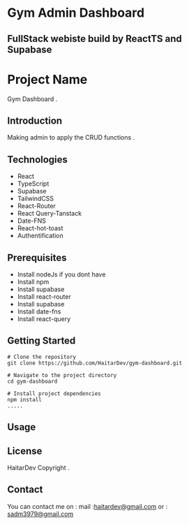 # Gym Admin Dashboard
## FullStack webiste build by ReactTS and Supabase 

# Project Name

Gym Dashboard .

## Introduction

Making admin to apply the CRUD functions . 

## Technologies

- React
- TypeScript
- Supabase
- TailwindCSS
- React-Router
- React Query-Tanstack
- Date-FNS
- React-hot-toast
- Authentification

## Prerequisites

- Install nodeJs if you dont have
- Install npm
- Install supabase
- Install react-router
- Install supabase
- Install date-fns
- Install react-query 


## Getting Started

```shell
# Clone the repository
git clone https://github.com/HaitarDev/gym-dashboard.git

# Navigate to the project directory
cd gym-dashboard

# Install project dependencies
npm install
.....
```
## Usage

## License

HaitarDev Copyright .

## Contact
You can contact me on :
mail :haitardev@gmail.com
or : sadm3979@gmail.com 

